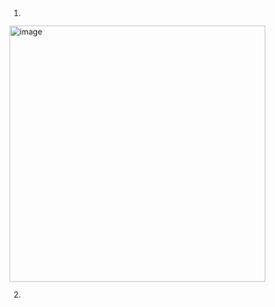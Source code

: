 1.
<img width="454" alt="image" src="https://github.com/xiaoyang-314/ObjectSemantischeAehnlichkeit/assets/170884230/a468d009-0fbe-4e2a-8a7e-2cc1d962e7b9">

2.
